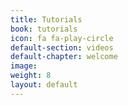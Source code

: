 ```yaml
---
title: Tutorials
book: tutorials
icon: fa fa-play-circle
default-section: videos
default-chapter: welcome
image:
weight: 8
layout: default
---
```

